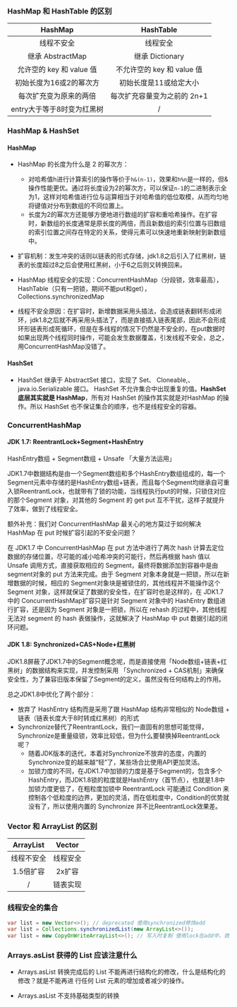 ### HashMap 和 HashTable 的区别

|          HashMap           |          HashTable          |
| :------------------------: | :-------------------------: |
|         线程不安全         |          线程安全           |
|      继承 AbstractMap      |       继承 Dictionary       |
|  允许空的 key 和 value 值  | 不允许空的 key 和 value 值  |
|  初始长度为16或2的幂次方   |   初始⻓度是11或给定大小    |
|   每次扩充变为原来的两倍   | 每次扩充容量变为之前的 2n+1 |
| entry大于等于8时变为红黑树 |              /              |

### HashMap & HashSet

#### HashMap

- HashMap 的长度为什么是 2 的幂次方：
  - 对哈希值h进行计算索引的操作等价于`h&(n-1)`，效果和`h%n`是一样的，但&操作性能更优。通过将长度设为2的幂次方，可以保证`n-1`的二进制表示全为1，这样对哈希值进行位与运算相当于对哈希值的低位取模，从而均匀地将键值对分布到数组的不同位置上。
  - 长度为2的幂次方还能够方便地进行数组的扩容和重哈希操作。在扩容时，新数组的长度通常是原长度的两倍，而且新数组的索引位置与旧数组的索引位置之间存在特定的关系，使得元素可以快速地重新映射到新数组中。
- 扩容机制：发生冲突的话则以链表的形式存储，jdk1.8之后引入了红黑树，链表的长度超过8之后会使用红黑树，小于6之后则又转换回来。

- HashMap 线程安全的实现：ConcurrentHashMap（分段锁，效率最高），HashTable（只有一把锁，期间不能put和get），Collections.synchronizedMap
- 线程不安全原因：在扩容时，新增数据采用头插法，会造成链表翻转形成闭环，jdk1.8之后就不再采用头插法了，而是直接插入链表尾部，因此不会形成环形链表形成死循环，但是在多线程的情况下仍然是不安全的，在put数据时如果出现两个线程同时操作，可能会发生数据覆盖，引发线程不安全，总之，用ConcurrentHashMap没错了。

#### HashSet

- HashSet 继承于 AbstractSet 接口，实现了 Set、 Cloneable,、 java.io.Serializable 接口。 HashSet 不允许集合中出现重复的值。**HashSet 底层其实就是 HashMap**，所有对 HashSet 的操作其实就是对HashMap 的操作。所以 HashSet 也不保证集合的顺序，也不是线程安全的容器。  

### ConcurrentHashMap

#### JDK 1.7: ReentrantLock+Segment+HashEntry

HashEntry数组 + Segment数组 + Unsafe 「大量方法运用」

JDK1.7中数据结构是由一个Segment数组和多个HashEntry数组组成的，每一个Segment元素中存储的是HashEntry数组+链表，而且每个Segment均继承自可重入锁ReentrantLock，也就带有了锁的功能，当线程执行put的时候，只锁住对应的那个Segment 对象，对其他的 Segment 的 get put 互不干扰，这样子就提升了效率，做到了线程安全。

额外补充：我们对 ConcurrentHashMap 最关心的地方莫过于如何解决 HashMap 在 put 时候扩容引起的不安全问题？

在 JDK1.7 中 ConcurrentHashMap 在 put 方法中进行了两次 hash 计算去定位数据的存储位置，尽可能的减小哈希冲突的可能行，然后再根据 hash 值以 Unsafe 调用方式，直接获取相应的 Segment，最终将数据添加到容器中是由 segment对象的 put 方法来完成。由于 Segment 对象本身就是一把锁，所以在新增数据的时候，相应的 Segment对象块是被锁住的，其他线程并不能操作这个 Segment 对象，这样就保证了数据的安全性，在扩容时也是这样的，在 JDK1.7 中的 ConcurrentHashMap扩容只是针对 Segment 对象中的 HashEntry 数组进行扩容，还是因为 Segment 对象是一把锁，所以在 rehash 的过程中，其他线程无法对 segment 的 hash 表做操作，这就解决了 HashMap 中 put 数据引起的闭环问题。

#### JDK 1.8: Synchronized+CAS+Node+红黑树

JDK1.8屏蔽了JDK1.7中的Segment概念呢，而是直接使用「Node数组+链表+红黑树」的数据结构来实现，并发控制采用 「Synchronized + CAS机制」来确保安全性，为了兼容旧版本保留了Segment的定义，虽然没有任何结构上的作用。

总之JDK1.8中优化了两个部分：

- 放弃了 HashEntry 结构而是采用了跟 HashMap 结构非常相似的 Node数组 + 链表（链表长度大于8时转成红黑树）的形式
- Synchronize替代了ReentrantLock，我们一直固有的思想可能觉得，Synchronize是重量级锁，效率比较低，但为什么要替换掉ReentrantLock呢？
  - 随着JDK版本的迭代，本着对Synchronize不放弃的态度，内置的Synchronize变的越来越“轻”了，某些场合比使用API更加灵活。
  - 加锁力度的不同，在JDK1.7中加锁的力度是基于Segment的，包含多个HashEntry，而JDK1.8锁的粒度就是HashEntry（首节点），也就是1.8中加锁力度更低了，在粗粒度加锁中 ReentrantLock 可能通过 Condition 来控制各个低粒度的边界，更加的灵活，而在低粒度中，Condition的优势就没有了，所以使用内置的 Synchronize 并不比ReentrantLock效果差。


### Vector 和 ArrayList 的区别

| ArrayList  |  Vector  |
| :--------: | :------: |
| 线程不安全 | 线程安全 |
| 1.5倍扩容  |  2x扩容  |
|     /      | 链表实现 |

### 线程安全的集合

```java
var list = new Vector<>(); // deprecated 使用synchronized修饰add
var list = Collections.synchronizedList(new ArrayList<>());
var list = new CopyOnWriteArrayList<>(); // 写入时复制 使用lock在add中，效率较高
```

### Arrays.asList 获得的 List 应该注意什么

- Arrays.asList 转换完成后的 List 不能再进⾏结构化的修改，什么是结构化的修改？就是不能再进
  ⾏任何 List 元素的增加或者减少的操作。

- Arrays.asList 不⽀持基础类型的转换